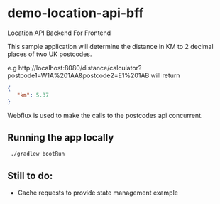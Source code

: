 # demo-location-api-bff
Location API Backend For Frontend

This sample application will determine the distance in KM to 2 decimal places of two UK postcodes.

e.g http://localhost:8080/distance/calculator?postcode1=W1A%201AA&postcode2=E1%201AB
will return

```json
{
   "km": 5.37
}
```

Webflux is used to make the calls to the postcodes api concurrent.

## Running the app locally

```
 ./gradlew bootRun
```

## Still to do:

* Cache requests to provide state management example 
